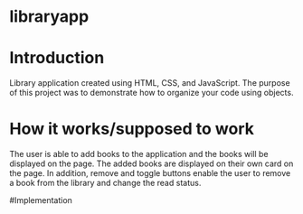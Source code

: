 # libraryapp
# Introduction
Library application created using HTML, CSS, and JavaScript. The purpose of this 
project was to demonstrate how to organize your code using objects.

# How it works/supposed to work
The user is able to add books to the application and the books will be displayed on the page.
The added books are displayed on their own card on the page. In addition, remove and toggle
buttons enable the user to remove a book from the library and change the read status.

#Implementation


